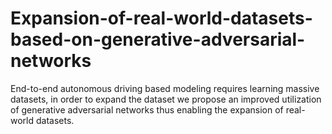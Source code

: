 # Expansion-of-real-world-datasets-based-on-generative-adversarial-networks
End-to-end autonomous driving based modeling requires learning massive datasets, in order to expand the dataset we propose an improved utilization of generative adversarial networks thus enabling the expansion of real-world datasets.
